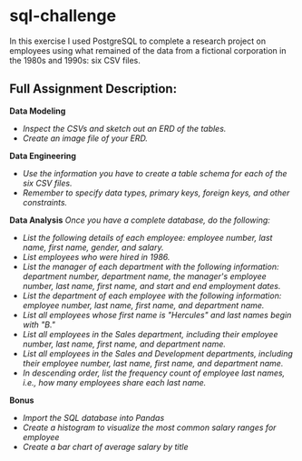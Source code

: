 # sql-challenge

In this exercise I used PostgreSQL to complete a research project on employees using what remained of the data from a fictional corporation in the 1980s and 1990s: six CSV files.

## Full Assignment Description:

<b>Data Modeling</b>
  <i>
   - Inspect the CSVs and sketch out an ERD of the tables. 
   - Create an image file of your ERD.
  </i>
  
<b>Data Engineering</b>
<i>
  - Use the information you have to create a table schema for each of the six CSV files. 
  - Remember to specify data types, primary keys, foreign keys, and other constraints.
</i>

<b>Data Analysis</b>
<i>
Once you have a complete database, do the following:

  - List the following details of each employee: employee number, last name, first name, gender, and salary.
  - List employees who were hired in 1986.
  - List the manager of each department with the following information: department number, department name, the manager's employee number, last name, first name, and start and end employment dates.
  - List the department of each employee with the following information: employee number, last name, first name, and department name.
  - List all employees whose first name is "Hercules" and last names begin with "B."
  - List all employees in the Sales department, including their employee number, last name, first name, and department name.
  - List all employees in the Sales and Development departments, including their employee number, last name, first name, and department name.
  - In descending order, list the frequency count of employee last names, i.e., how many employees share each last name.
</i>

<b>Bonus</b>
<i>
 - Import the SQL database into Pandas
 - Create a histogram to visualize the most common salary ranges for employee
 - Create a bar chart of average salary by title
 </i>
 </details>
